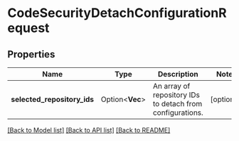 # CodeSecurityDetachConfigurationRequest

## Properties

Name | Type | Description | Notes
------------ | ------------- | ------------- | -------------
**selected_repository_ids** | Option<**Vec<i32>**> | An array of repository IDs to detach from configurations. | [optional]

[[Back to Model list]](../README.md#documentation-for-models) [[Back to API list]](../README.md#documentation-for-api-endpoints) [[Back to README]](../README.md)


